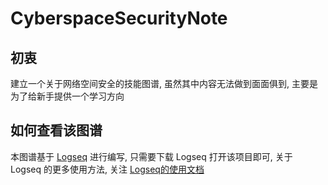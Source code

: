 # CyberspaceSecurityNote

## 初衷

建立一个关于网络空间安全的技能图谱, 虽然其中内容无法做到面面俱到, 主要是为了给新手提供一个学习方向

## 如何查看该图谱

本图谱基于 [Logseq](https://github.com/logseq/logseq) 进行编写, 只需要下载 Logseq 打开该项目即可, 关于 Logseq 的更多使用方法, 关注 [Logseq的使用文档](https://docs.logseq.com/)